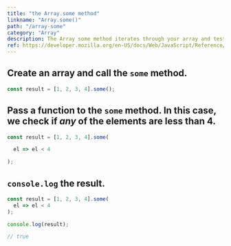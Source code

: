 ```yaml
---
title: "the Array.some method"
linkname: "Array.some()"
path: "/array-some"
category: "Array"
description: The Array some method iterates through your array and tests each element with the provided function. If the element passes, the next element is tested. If all elements pass, the method returns true. As soon as one element fails the test, the method returns false.
ref: https://developer.mozilla.org/en-US/docs/Web/JavaScript/Reference/Global_Objects/Array/some
---
```


<!-- prettier-ignore-start -->

## Create an array and call the `some` method.

```javascript content
const result = [1, 2, 3, 4].some();
```

## Pass a function to the `some` method. In this case, we check if _any_ of the elements are less than 4.

```javascript start
const result = [1, 2, 3, 4].some(
```

```javascript content
  el => el < 4
```

```javascript end
);
```

## `console.log` the result.

```javascript start
const result = [1, 2, 3, 4].some(
  el => el < 4
);
```

```javascript content
console.log(result);
```

```javascript after
// true
```

<!-- prettier-ignore-end -->
